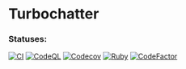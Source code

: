 # Turbochatter
### Statuses:
[![CI](https://github.com/mike-koala-bear/turbochatter/actions/workflows/ci.yml/badge.svg)](https://github.com/mike-koala-bear/turbochatter/actions/workflows/ci.yml)
[![CodeQL](https://github.com/mike-koala-bear/turbochatter/actions/workflows/codeql.yml/badge.svg)](https://github.com/mike-koala-bear/turbochatter/actions/workflows/codeql.yml)
[![Codecov](https://github.com/mike-koala-bear/turbochatter/actions/workflows/codecov.yml/badge.svg)](https://github.com/mike-koala-bear/turbochatter/actions/workflows/codecov.yml)
[![Ruby](https://github.com/mike-koala-bear/turbochatter/actions/workflows/ruby.yml/badge.svg)](https://github.com/mike-koala-bear/turbochatter/actions/workflows/ruby.yml)
[![CodeFactor](https://www.codefactor.io/repository/github/mike-koala-bear/turbochatter/badge)](https://www.codefactor.io/repository/github/mike-koala-bear/turbochatter)